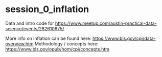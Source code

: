 # session_0_inflation

Data and intro code for https://www.meetup.com/austin-practical-data-science/events/282610875/

More info on inflation can be found here: https://www.bls.gov/cpi/data-overview.htm
Methodology / concepts here: https://www.bls.gov/opub/hom/cpi/concepts.htm

